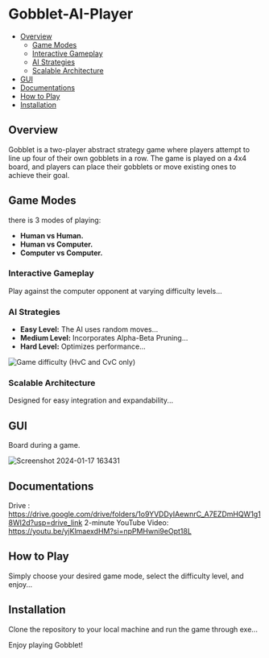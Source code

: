 # Gobblet-AI-Player

- [Overview](#overview)
  - [Game Modes](#game-modes)
  - [Interactive Gameplay](#interactive-gameplay)
  - [AI Strategies](#ai-strategies)
  - [Scalable Architecture](#scalable-architecture)
- [GUI](#gui)
- [Documentations](#documentations)
- [How to Play](#how-to-play)
- [Installation](#installation)

## Overview

Gobblet is a two-player abstract strategy game where players attempt to line up four of their own gobblets in a row. The game is played on a 4x4 board, and players can place their gobblets or move existing ones to achieve their goal.

## Game Modes
there is 3 modes of playing:
- **Human vs Human.**
- **Human vs Computer.**
- **Computer vs Computer.**



### Interactive Gameplay

Play against the computer opponent at varying difficulty levels...

### AI Strategies

- **Easy Level:** The AI uses random moves...
- **Medium Level:** Incorporates Alpha-Beta Pruning...
- **Hard Level:** Optimizes performance...

![Game difficulty (HvC and CvC only)](https://github.com/ShoroukHegazy15/Gobblet-AI-Player/assets/105671159/59c749c9-c80c-4d5f-83ee-07c75a8d0c3c)

### Scalable Architecture

Designed for easy integration and expandability...

## GUI
Board during a game.

![Screenshot 2024-01-17 163431](https://github.com/ShoroukHegazy15/Gobblet-AI-Player/assets/105671159/34f6af19-afd5-4928-9edd-c0dce69effeb)

## Documentations
Drive : https://drive.google.com/drive/folders/1o9YVDDyIAewnrC_A7EZDmHQW1g18WI2d?usp=drive_link
2-minute YouTube Video: https://youtu.be/yjKlmaexdHM?si=npPMHwni9eOpt18L


## How to Play

Simply choose your desired game mode, select the difficulty level, and enjoy...

## Installation

Clone the repository to your local machine and run the game through exe...

Enjoy playing Gobblet!
